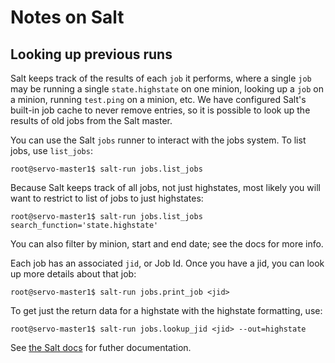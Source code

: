# Notes on Salt

## Looking up previous runs

Salt keeps track of the results of each `job` it performs,
where a single `job` may be running a single `state.highstate` on one minion,
looking up a `job` on a minion, running `test.ping` on a minion, etc.
We have configured Salt's built-in job cache to never remove entries,
so it is possible to look up the results of old jobs from the Salt master.

You can use the Salt `jobs` runner to interact with the jobs system.
To list jobs, use `list_jobs`:

```console
root@servo-master1$ salt-run jobs.list_jobs
```

Because Salt keeps track of all jobs, not just highstates, most likely
you will want to restrict to list of jobs to just highstates:

```console
root@servo-master1$ salt-run jobs.list_jobs search_function='state.highstate'
```

You can also filter by minion, start and end date; see the docs for more info.

Each job has an associated `jid`, or Job Id. Once you have a jid,
you can look up more details about that job:

```console
root@servo-master1$ salt-run jobs.print_job <jid>
```

To get just the return data for a highstate with the highstate formatting, use:

```console
root@servo-master1$ salt-run jobs.lookup_jid <jid> --out=highstate
```

See [the Salt docs](https://docs.saltstack.com/en/2016.3/ref/runners/all/salt.runners.jobs.html#module-salt.runners.jobs) for futher documentation.
